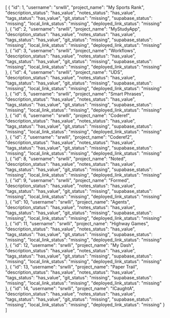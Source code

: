 [
{
"id": 1,
"username": "srwlli",
"project_name": "My Sports Rank",
"description_status": "has_value",
"notes_status": "has_value",
"tags_status": "has_value",
"git_status": "missing",
"supabase_status": "missing",
"local_link_status": "missing",
"deployed_link_status": "missing"
},
{
"id": 2,
"username": "srwlli",
"project_name": "MyStudyApp",
"description_status": "has_value",
"notes_status": "has_value",
"tags_status": "has_value",
"git_status": "missing",
"supabase_status": "missing",
"local_link_status": "missing",
"deployed_link_status": "missing"
},
{
"id": 3,
"username": "srwlli",
"project_name": "Workflows",
"description_status": "has_value",
"notes_status": "has_value",
"tags_status": "has_value",
"git_status": "missing",
"supabase_status": "missing",
"local_link_status": "missing",
"deployed_link_status": "missing"
},
{
"id": 4,
"username": "srwlli",
"project_name": "UDS",
"description_status": "has_value",
"notes_status": "has_value",
"tags_status": "has_value",
"git_status": "missing",
"supabase_status": "missing",
"local_link_status": "missing",
"deployed_link_status": "missing"
},
{
"id": 5,
"username": "srwlli",
"project_name": "Smart Phrases",
"description_status": "has_value",
"notes_status": "has_value",
"tags_status": "has_value",
"git_status": "missing",
"supabase_status": "missing",
"local_link_status": "missing",
"deployed_link_status": "missing"
},
{
"id": 6,
"username": "srwlli",
"project_name": "Coderef",
"description_status": "has_value",
"notes_status": "has_value",
"tags_status": "has_value",
"git_status": "missing",
"supabase_status": "missing",
"local_link_status": "missing",
"deployed_link_status": "missing"
},
{
"id": 7,
"username": "srwlli",
"project_name": "Coderef2",
"description_status": "has_value",
"notes_status": "has_value",
"tags_status": "has_value",
"git_status": "missing",
"supabase_status": "missing",
"local_link_status": "missing",
"deployed_link_status": "missing"
},
{
"id": 8,
"username": "srwlli",
"project_name": "Noted",
"description_status": "has_value",
"notes_status": "has_value",
"tags_status": "has_value",
"git_status": "missing",
"supabase_status": "missing",
"local_link_status": "missing",
"deployed_link_status": "missing"
},
{
"id": 9,
"username": "srwlli",
"project_name": "Formed",
"description_status": "has_value",
"notes_status": "has_value",
"tags_status": "has_value",
"git_status": "missing",
"supabase_status": "missing",
"local_link_status": "missing",
"deployed_link_status": "missing"
},
{
"id": 10,
"username": "srwlli",
"project_name": "Agents",
"description_status": "has_value",
"notes_status": "has_value",
"tags_status": "has_value",
"git_status": "missing",
"supabase_status": "missing",
"local_link_status": "missing",
"deployed_link_status": "missing"
},
{
"id": 11,
"username": "srwlli",
"project_name": "Highway Games",
"description_status": "has_value",
"notes_status": "has_value",
"tags_status": "has_value",
"git_status": "missing",
"supabase_status": "missing",
"local_link_status": "missing",
"deployed_link_status": "missing"
},
{
"id": 12,
"username": "srwlli",
"project_name": "My Dash",
"description_status": "has_value",
"notes_status": "has_value",
"tags_status": "has_value",
"git_status": "missing",
"supabase_status": "missing",
"local_link_status": "missing",
"deployed_link_status": "missing"
},
{
"id": 13,
"username": "srwlli",
"project_name": "Paper Trail",
"description_status": "has_value",
"notes_status": "has_value",
"tags_status": "has_value",
"git_status": "missing",
"supabase_status": "missing",
"local_link_status": "missing",
"deployed_link_status": "missing"
},
{
"id": 14,
"username": "srwlli",
"project_name": "ICaughtA",
"description_status": "has_value",
"notes_status": "has_value",
"tags_status": "has_value",
"git_status": "missing",
"supabase_status": "missing",
"local_link_status": "missing",
"deployed_link_status": "missing"
}
]
